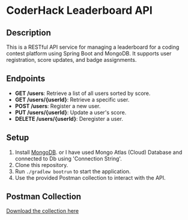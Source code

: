 # CoderHack Leaderboard API

## Description
This is a RESTful API service for managing a leaderboard for a coding contest platform using Spring Boot and MongoDB. It supports user registration, score updates, and badge assignments.

## Endpoints
- **GET /users**: Retrieve a list of all users sorted by score.
- **GET /users/{userId}**: Retrieve a specific user.
- **POST /users**: Register a new user.
- **PUT /users/{userId}**: Update a user's score.
- **DELETE /users/{userId}**: Deregister a user.

## Setup
1. Install [MongoDB](https://www.mongodb.com/). or I have used Mongo Atlas (Cloud) Database and connected to Db using 'Connection String'.
2. Clone this repository.
3. Run `./gradlew bootrun` to start the application.
4. Use the provided Postman collection to interact with the API.

## Postman Collection
[Download the collection here](https://elements.getpostman.com/redirect?entityId=36321085-cc6c8fc9-3427-4cfa-83e1-b52ec79c66b8&entityType=collection)
